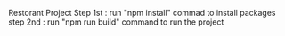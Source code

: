 Restorant Project
Step 1st : run "npm install" commad to install packages
step 2nd : run "npm run build" command to run the project
